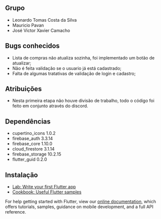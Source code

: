 ## Grupo
- Leonardo Tomas Costa da Silva
- Mauricio Pavan
- José Victor Xavier Camacho

## Bugs conhecidos
- Lista de compras não atualiza sozinha, foi implementado um botão de atualizar;
- Não é feita validação se o usuario já está cadastrado;
- Falta de algumas tratativas de validação de login e cadastro;

## Atribuições
- Nesta primeira etapa não houve divisão de trabalho, todo o código foi feito em conjunto através do discord.

## Dependências
- cupertino_icons 1.0.2
- firebase_auth 3.3.14
- firebase_core 1.10.0
- cloud_firestore 3.1.14
- firebase_storage 10.2.15
- flutter_guid 0.2.0

## Instalação

- [Lab: Write your first Flutter app](https://flutter.dev/docs/get-started/codelab)
- [Cookbook: Useful Flutter samples](https://flutter.dev/docs/cookbook)

For help getting started with Flutter, view our
[online documentation](https://flutter.dev/docs), which offers tutorials,
samples, guidance on mobile development, and a full API reference.
